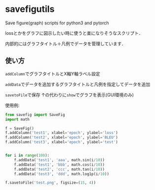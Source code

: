 # savefigutils
Save figure(graph) scripts for python3 and pytorch

lossとかをグラフに図示したい時に使うと楽になりそうなスクリプト．

内部的にはグラフタイトル＋凡例でデータを管理しています．

## 使い方


`addColumn`でグラフタイトルとX軸Y軸ラベル設定

`addData`でデータを追加するグラフタイトルと凡例を指定してデータを追加

`savetoFile`で保存
↑の代わりに`show`でグラフを表示(GUI環境のみ)


使用例:
```python
from savefig import SaveFig
import math

f = SaveFig()
f.addColumn('test1', xlabel='epoch', ylabel='loss')
f.addColumn('test2', xlabel='epoch', ylabel='BLEU')
f.addColumn('test3', xlabel='epoch', ylabel='test')


for i in range(100):
    f.addData('test1', 'aaa', math.sin(i/10))
    f.addData('test1', 'bbb', math.cos(i/10))
    f.addData('test2', 'ccc', math.tan(i/10))
    f.addData('test3', 'ddd', math.log1p(i/10))

f.savetoFile('test.png', figsize=(15, 4))
```
